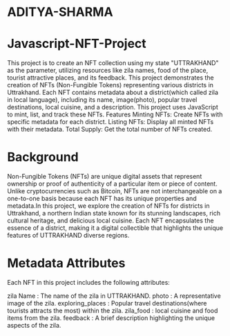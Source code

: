 # ADITYA-SHARMA
# Javascript-NFT-Project
This project is to create an NFT collection using my state "UTTRAKHAND" as the parameter, utilizing resources like zila names, food of the place, tourist attractive places, and its feedback.
This project demonstrates the creation of NFTs (Non-Fungible Tokens) representing various districts in Uttrakhand. Each NFT contains metadata about a district(which called zila in local language), including its name, image(photo), popular travel destinations, local cuisine, and a description. This project uses JavaScript to mint, list, and track these NFTs.
Features
Minting NFTs: Create NFTs with specific metadata for each district.
Listing NFTs: Display all minted NFTs with their metadata.
Total Supply: Get the total number of NFTs created.
# Background
Non-Fungible Tokens (NFTs) are unique digital assets that represent ownership or proof of authenticity of a particular item or piece of content. Unlike cryptocurrencies such as Bitcoin, NFTs are not interchangeable on a one-to-one basis because each NFT has its unique properties and metadata.In this project, we explore the creation of NFTs for districts in Uttrakhand, a northern Indian state known for its stunning landscapes, rich cultural heritage, and delicious local cuisine. Each NFT encapsulates the essence of a district, making it a digital collectible that highlights the unique features of UTTRAKHAND diverse regions.

# Metadata Attributes

Each NFT in this project includes the following attributes:

zila Name : The name of the zila in UTTRAKHAND.
photo : A representative image of the zila.
exploring_places : Popular travel destinations(where tourists attracts the most) within the zila.
zila_food :  local cuisine and food items from the zila.
feedback : A brief description highlighting the unique aspects of the zila.
